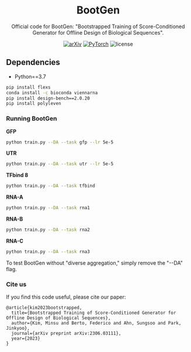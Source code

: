 <div align="center">

# BootGen

Official code for BootGen: "Bootstrapped Training of Score-Conditioned Generator for Offline Design of Biological Sequences".

[![arXiv](https://img.shields.io/badge/arXiv-2306.03111-b31b1b.svg)](https://arxiv.org/abs/2306.03111)
<a href="https://pytorch.org/get-started/locally/"><img alt="PyTorch" src="https://img.shields.io/badge/PyTorch-ee4c2c?logo=pytorch&logoColor=white"></a>
![license](https://img.shields.io/badge/license-Apache%202.0-blue.svg?)

  </div> 
  
## Dependencies

* Python==3.7

```bash
pip install flexs
conda install -c bioconda viennarna
pip install design-bench==2.0.20
pip install polyleven
```


### Running BootGen

**GFP**
```bash
python train.py --DA --task gfp --lr 5e-5
```

**UTR**
```bash
python train.py --DA --task utr --lr 5e-5
```

**TFbind 8**
```bash
python train.py --DA --task tfbind
```

**RNA-A**
```bash
python train.py --DA --task rna1
```

**RNA-B**
```bash
python train.py --DA --task rna2
```

**RNA-C**
```bash
python train.py --DA --task rna3
```

To test BootGen without "diverse aggregation," simply remove the "--DA" flag.

### Cite us
If you find this code useful, please cite our paper:
```
@article{kim2023bootstrapped,
  title={Bootstrapped Training of Score-Conditioned Generator for Offline Design of Biological Sequences},
  author={Kim, Minsu and Berto, Federico and Ahn, Sungsoo and Park, Jinkyoo},
  journal={arXiv preprint arXiv:2306.03111},
  year={2023}
}
```
